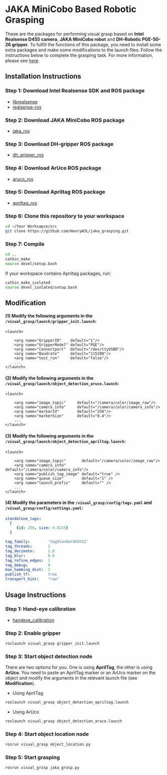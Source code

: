 # JAKA MiniCobo Based Robotic Grasping

These are the packages for performing visual grasp based on **Intel Realsense D455 camera**, **JAKA MiniCobo robot** and **DH-Robotic PGE-50-26 gripper**. To fulfill the functions of this package, you need to install some extra packages and make some modifications to the launch files. Follow the instructions below to complete the grasping task. For more information, please see [here](https://github.com/HenryWJL/RGB-D_Camera_Based_Robotic_Grasping_Project).

## Installation Instructions

### Step 1: Download Intel Realsense SDK and ROS package
- [librealsense](https://github.com/IntelRealSense/librealsense)
- [realsense-ros](https://github.com/IntelRealSense/realsense-ros/tree/ros1-legacy)

### Step 2: Download JAKA MiniCobo ROS package
- [jaka_ros](https://github.com/JAKARobotics/JAKA_ROS_Driver)

### Step 3: Download DH-gripper ROS package
- [dh_gripper_ros](https://github.com/DH-Robotics/dh_gripper_ros)

### Step 4: Download ArUco ROS package 
- [aruco_ros](https://github.com/pal-robotics/aruco_ros)

### Step 5: Download Apriltag ROS package
- [apriltag_ros](https://github.com/AprilRobotics/apriltag_ros)

### Step 6: Clone this repository to your workspace
```bash
cd ~/Your Worksapce/src
git clone https://github.com/HenryWJL/jaka_grasping.git
```

### Step 7: Compile
```bash
cd ..
catkin_make
source devel/setup.bash
```
If your workspace contains Apriltag packages, run:
```bash
catkin_make_isolated
source devel_isolated/setup.bash
```

## Modification

#### (1) Modify the following arguments in the `/visual_grasp/launch/gripper_init.launch`:
```launch
<launch>
	
    <arg name="GripperID"    default="1"/>
    <arg name="GripperModel" default="PGE"/>
    <arg name="Connectport"  default="/dev/ttyUSB0"/>
    <arg name="Baudrate"     default="115200"/>
    <arg name="test_run"     default="false"/>
    ...
</launch>
```
#### (2) Modify the following arguments in the `/visual_grasp/launch/object_detection_aruco.launch`: 
```launch
<launch>

    <arg name="image_topic"     default="/camera/color/image_raw"/>
    <arg name="camera_info"     default="/camera/color/camera_info"/> 
    <arg name="markerId"        default="250"/>
    <arg name="markerSize"      default="0.4"/>
    ...
</launch>
```
#### (3) Modify the following arguments in the `/visual_grasp/launch/object_detection_apriltag.launch`:
```launch
<launch>

    <arg name="image_topic"       default="/camera/color/image_raw"/>
    <arg name="camera_info"       default="/camera/color/camera_info"/>
    <arg name="publish_tag_image" default="true" />
    <arg name="queue_size"        default="1" />
    <arg name="launch_prefix"     default="" />
    ...
</launch>
```
#### (4) Modify the parameters in the `/visual_grasp/config/tags.yaml` and `/visual_grasp/config/settings.yaml`:
```yaml
standalone_tags:
  [
     {id: 250, size: 0.0215}
  ]
```
```yaml
tag_family:        'tagStandard41h12' 
tag_threads:       2          
tag_decimate:      1.0        
tag_blur:          0.0        
tag_refine_edges:  1          
tag_debug:         0          
max_hamming_dist:  2          
publish_tf:        true       
transport_hint:    "raw"
```

## Usage Instructions

### Step 1: Hand-eye calibration
- [handeye_calibration](https://github.com/HenryWJL/hand_eye_calibration)

### Step 2: Enable gripper
```bash
roslaunch visual_grasp gripper_init.launch
```
### Step 3: Start object detection node
There are two options for you. One is using **AprilTag**, the other is using **ArUco**. You need to paste an AprilTag marker or an ArUco marker on the object and modify the arguments in the relevant launch file (see **Modification**).

- Using AprilTag
```bash
roslaunch visual_grasp object_detection_apriltag.launch
```
- Using ArUco
```bash
roslaunch visual_grasp object_detection_aruco.launch
```
### Step 4: Start object location node
```bash
rosrun visual_grasp object_location.py
```
### Step 5: Start grasping
```bash
rosrun visual_grasp jaka_grasp.py
```

